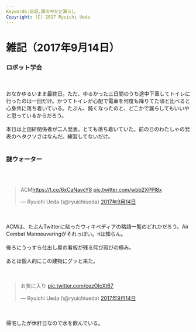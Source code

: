```yaml
---
Keywords:日記,頭の中だだ漏らし
Copyright: (C) 2017 Ryuichi Ueda
---
```

# 雑記（2017年9月14日）
<h3>ロボット学会</h3><br />
<br />
おなかゆるいまま最終日。ただ、ゆるかった三日間のうち途中下車してトイレに行ったのは一回だけ。かつてトイレが心配で電車を何度も降りてた頃と比べると心身共に落ち着いている。たぶん、鈍くなったのと、どこかで漏らしてもいいやと思っているからだろう。<br />
<br />
本日は上田研関係者が二人発表。とても落ち着いていた。前の日のわたしゃの発表のヘタクソさはなんだ。練習してないだけ。<br />
<br />
<h3>謎ウォーター</h3><br />
<br />
<blockquote class="twitter-tweet" data-lang="ja"><p lang="und" dir="ltr">ACM<a href="https://t.co/6xCaNavcY8">https://t.co/6xCaNavcY8</a> <a href="https://t.co/wbb2XPPl8x">pic.twitter.com/wbb2XPPl8x</a></p>&mdash; Ryuichi Ueda (\@ryuichiueda) <a href="https://twitter.com/ryuichiueda/status/908263962034135040">2017年9月14日</a></blockquote> <script async src="//platform.twitter.com/widgets.js" charset="utf-8"></script><br />
<br />
ACMは、たぶんTwitterに貼ったウィキペディアの略語一覧のどれかだろう。Air Combat Manoeuveringがそれっぽい。πは知らん。<br />
<br />
 後ろにうっすら仕出し屋の看板が残る侘び寂びの極み。<br />
<br />
あとは個人的にこの建物にグッと来た。<br />
<br />
<br />
<blockquote class="twitter-tweet" data-lang="ja"><p lang="ja" dir="ltr">お気に入り <a href="https://t.co/cezOIcXt67">pic.twitter.com/cezOIcXt67</a></p>&mdash; Ryuichi Ueda (\@ryuichiueda) <a href="https://twitter.com/ryuichiueda/status/908274482908880896">2017年9月14日</a></blockquote> <script async src="//platform.twitter.com/widgets.js" charset="utf-8"></script><br />
<br />
帰宅したが休肝日なので水を飲んでいる。
